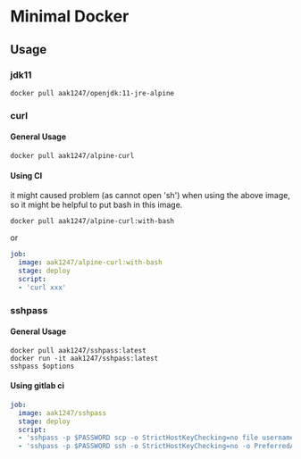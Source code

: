 # Minimal Docker

## Usage

### jdk11

```shell
docker pull aak1247/openjdk:11-jre-alpine
```

### curl

#### General Usage

```shell
docker pull aak1247/alpine-curl
```

#### Using CI

it might caused problem (as cannot open 'sh') when using the above image, so it might be helpful to put bash in this image.

```shell
docker pull aak1247/alpine-curl:with-bash
```

or

```yaml
job:
  image: aak1247/alpine-curl:with-bash
  stage: deploy
  script:
  - 'curl xxx'
```

### sshpass

#### General Usage

```shell
docker pull aak1247/sshpass:latest
docker run -it aak1247/sshpass:latest
sshpass $options
```

#### Using gitlab ci

```yaml
job:
  image: aak1247/sshpass
  stage: deploy
  script:
  - 'sshpass -p $PASSWORD scp -o StrictHostKeyChecking=no file username@host:/path'
  - 'sshpass -p $PASSWORD ssh -o StrictHostKeyChecking=no -o PreferredAuthentications=password -o PubkeyAuthentication=no username@host "echo login"'

```

